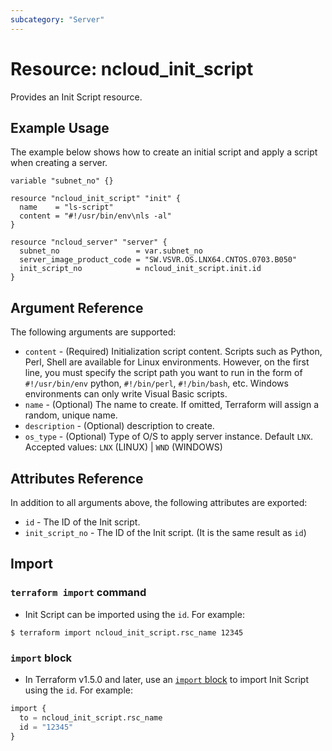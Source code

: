 ```yaml
---
subcategory: "Server"
---
```



# Resource: ncloud_init_script

Provides an Init Script resource.

## Example Usage

The example below shows how to create an initial script and apply a script when creating a server.

```hcl
variable "subnet_no" {}

resource "ncloud_init_script" "init" {
  name    = "ls-script"
  content = "#!/usr/bin/env\nls -al"
}

resource "ncloud_server" "server" {
  subnet_no                 = var.subnet_no
  server_image_product_code = "SW.VSVR.OS.LNX64.CNTOS.0703.B050"
  init_script_no            = ncloud_init_script.init.id
}
```

## Argument Reference

The following arguments are supported:

* `content` - (Required) Initialization script content. Scripts such as Python, Perl, Shell are available for Linux environments. However, on the first line, you must specify the script path you want to run in the form of `#!/usr/bin/env` python, `#!/bin/perl`, `#!/bin/bash`, etc. Windows environments can only write Visual Basic scripts.
* `name` - (Optional) The name to create. If omitted, Terraform will assign a random, unique name.
* `description` - (Optional) description to create.
* `os_type` - (Optional) Type of O/S to apply server instance. Default `LNX`. Accepted values: `LNX` (LINUX) | `WND` (WINDOWS)

## Attributes Reference

In addition to all arguments above, the following attributes are exported:

* `id` - The ID of the Init script.
* `init_script_no` - The ID of the Init script. (It is the same result as `id`)

## Import

### `terraform import` command

* Init Script can be imported using the `id`. For example:

```console
$ terraform import ncloud_init_script.rsc_name 12345
```

### `import` block

* In Terraform v1.5.0 and later, use an [`import` block](https://developer.hashicorp.com/terraform/language/import) to import Init Script using the `id`. For example:

```terraform
import {
  to = ncloud_init_script.rsc_name
  id = "12345"
}
```
